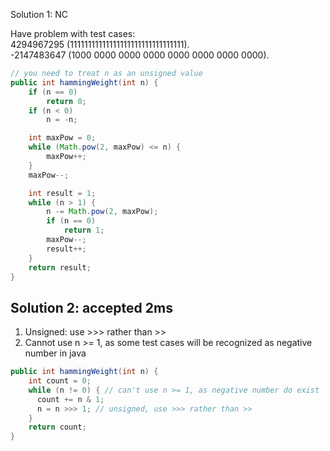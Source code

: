 Solution 1: NC

Have problem with test cases:  
4294967295 (11111111111111111111111111111111).  
-2147483647 (1000 0000 0000 0000 0000 0000 0000 0000).
  
```java
// you need to treat n as an unsigned value
public int hammingWeight(int n) {
    if (n == 0) 
        return 0;
    if (n < 0) 
        n = -n;

    int maxPow = 0;
    while (Math.pow(2, maxPow) <= n) {
        maxPow++;
    }       
    maxPow--;

    int result = 1;
    while (n > 1) {
        n -= Math.pow(2, maxPow);
        if (n == 0)
            return 1;
        maxPow--;
        result++;
    }
    return result;
}
```

## Solution 2: accepted 2ms

1. Unsigned: use >>> rather than >>
2. Cannot use n >= 1, as some test cases will be recognized as negative number in java

```java
public int hammingWeight(int n) {        
    int count = 0;
    while (n != 0) { // can't use n >= 1, as negative number do exist
      count += n & 1;
      n = n >>> 1; // unsigned, use >>> rather than >>
    }
    return count;
}
```

